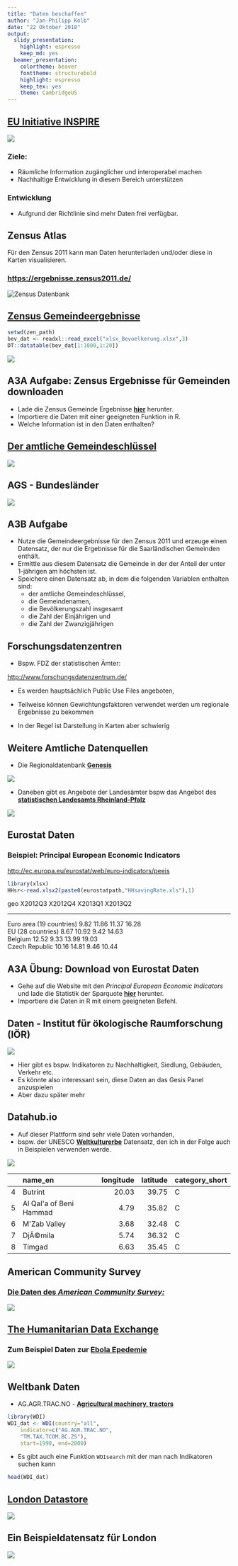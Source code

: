 ```yaml
---
title: "Daten beschaffen"
author: "Jan-Philipp Kolb"
date: "22 Oktober 2018"
output:
  slidy_presentation: 
    highlight: espresso
    keep_md: yes
  beamer_presentation:
    colortheme: beaver
    fonttheme: structurebold
    highlight: espresso
    keep_tex: yes
    theme: CambridgeUS
---
```





## [EU Initiative INSPIRE](http://inspire.ec.europa.eu/reports/Registration_form.pdf)


<!--
## Datenzugang

- Public-Use-File (PUF) Datei zur öffentlichen Nutzung - meist stark anonymisierte Daten
(Beispiele: [FDZ](www.forschungsdatenzentrum.de), [Statistik Portal](www.statistik-portal.de), [Meine Region](www.infothek.statistik.rlp.de/lis/MeineRegion/index.asp) )

- Scientific-Use-File (SUF) - Datei zur wissenschaftlichen Nutzung - anonymisierte Daten, die zu wissenschaftlichen Zwecken und zur Sekundäranalyse genutzt werden können. 
 
- On-Site-Nutzung - Arbeitsplätze für Gastwissenschaftler - Kontrollierte Datenfernverarbeitung
-->


![](figure/inspire.PNG)

### Ziele:

- Räumliche Information zugänglicher und interoperabel machen
- Nachhaltige Entwicklung in diesem Bereich unterstützen

### Entwicklung

- Aufgrund der  Richtlinie sind mehr Daten frei verfügbar.

## Zensus Atlas

Für den Zensus 2011 kann man Daten herunterladen und/oder diese in Karten visualisieren.

### https://ergebnisse.zensus2011.de/

![Zensus Datenbank](figure/Zensusdtb.PNG)

## [Zensus Gemeindeergebnisse](https://www.destatis.de/DE/Methoden/Zensus_/Zensus.html)




```r
setwd(zen_path)
bev_dat <- readxl::read_excel("xlsx_Bevoelkerung.xlsx",3)
DT::datatable(bev_dat[1:1000,1:20])
```

![](figure/ZensusTabEx.PNG)



## A3A Aufgabe: Zensus Ergebnisse für Gemeinden downloaden

- Lade die Zensus Gemeinde Ergebnisse [**hier**](https://www.zensus2011.de/SharedDocs/Aktuelles/Ergebnisse/DemografischeGrunddaten.html) herunter.
- Importiere die Daten mit einer geeigneten Funktion in R.
- Welche Information ist in den Daten enthalten?



## [Der amtliche Gemeindeschlüssel](https://de.wikipedia.org/wiki/Amtlicher_Gemeindeschl%C3%BCssel)


![](figure/ags_beispiele.PNG)

## AGS - Bundesländer

![](figure/AGS_BLA.PNG)


## A3B Aufgabe 

- Nutze die Gemeindeergebnisse für den Zensus 2011 und erzeuge einen Datensatz, der nur die Ergebnisse für die Saarländischen Gemeinden enthält.
- Ermittle aus diesem Datensatz die Gemeinde in der der Anteil der unter 1-jährigen am höchsten ist. 
- Speichere einen Datensatz ab, in dem die folgenden Variablen enthalten sind:
    - der amtliche Gemeindeschlüssel, 
    - die Gemeindenamen,  
    - die Bevölkerungszahl insgesamt 
    - die Zahl der Einjährigen und 
    - die Zahl der Zwanzigjährigen 



## Forschungsdatenzentren

- Bspw. FDZ der statistischen Ämter:

<http://www.forschungsdatenzentrum.de/>

- Es werden hauptsächlich Public Use Files angeboten, 

- Teilweise können Gewichtungsfaktoren verwendet werden um regionale Ergebnisse zu bekommen

- In der Regel ist Darstellung in Karten aber schwierig

## Weitere Amtliche Datenquellen

- Die Regionaldatenbank [**Genesis**](https://www-genesis.destatis.de/genesis/online)

![](figure/GENESIS_Datenbank.PNG)

- Daneben gibt es Angebote der Landesämter bspw das Angebot des [**statistischen Landesamts Rheinland-Pfalz**](https://www.statistik.rlp.de/de/regional/meine-heimat/)

![](figure/Meine_heimat.PNG)

## Eurostat Daten

### Beispiel: Principal European Economic Indicators

<http://ec.europa.eu/eurostat/web/euro-indicators/peeis>







```r
library(xlsx)
HHsr<-read.xlsx2(paste0(eurostatpath,"HHsavingRate.xls"),1)
```


geo                        X2012Q3   X2012Q4   X2013Q1   X2013Q2 
-------------------------  --------  --------  --------  --------
Euro area (19 countries)   9.82      11.86     11.37     16.28   
EU (28 countries)          8.67      10.92     9.42      14.63   
Belgium                    12.52     9.33      13.99     19.03   
Czech Republic             10.16     14.81     9.46      10.44   


<!--
- Laden Sie die Daten für den Inflationsindikator von Eurostat herunter.

<http://ec.europa.eu/eurostat/web/euro-indicators/peeis>
-->


## A3A Übung: Download von Eurostat Daten

- Gehe auf die Website mit den *Principal European Economic Indicators* und lade die Statistik der Sparquote [**hier**](http://ec.europa.eu/eurostat/web/euro-indicators/peeis) herunter.
- Importiere die Daten in R mit einem geeigneten Befehl.


## Daten - Institut für ökologische Raumforschung (IÖR)

![](figure/ioerMonitor.PNG)

- Hier gibt es bspw. Indikatoren zu Nachhaltigkeit, Siedlung, Gebäuden, Verkehr etc. 
- Es könnte also interessant sein, diese Daten an das Gesis Panel anzuspielen
- Aber dazu später mehr



## Datahub.io

- Auf dieser Plattform sind sehr viele Daten vorhanden, 
- bspw. der UNESCO [**Weltkulturerbe**](http://datahub.io/dataset/unesco-world-heritage-sites/resource/d4116195-44d8-4bc1-9f91-9b570870dc19) Datensatz, den ich in der Folge auch in Beispielen verwenden werde. 

![](figure/datahub_whc.PNG)

<!--
- Funktioniert nur im Windows Explorer ?????!!!!
-->








|   |name_en                 | longitude| latitude|category_short |
|:--|:-----------------------|---------:|--------:|:--------------|
|4  |Butrint                 |     20.03|    39.75|C              |
|5  |Al Qal'a of Beni Hammad |      4.79|    35.82|C              |
|6  |M'Zab Valley            |      3.68|    32.48|C              |
|7  |DjÃ©mila                |      5.74|    36.32|C              |
|8  |Timgad                  |      6.63|    35.45|C              |


## American Community Survey

### [Die Daten des *American Community Survey:*](http://www.census.gov/acs/www/)


![](figure/ACS.PNG)



## [The Humanitarian Data Exchange](data.hdx.rwlabs.org)

### Zum Beispiel Daten zur [Ebola Epedemie](https://data.hdx.rwlabs.org/dataset/rowca-ebola-cases)

![](figure/HDx.PNG)

<!--
- Zum Beispiel Ebola Fälle
-->


## Weltbank Daten

- AG.AGR.TRAC.NO - [**Agricultural machinery, tractors**](https://data.worldbank.org/indicator/AG.AGR.TRAC.NO)


```r
library(WDI) 
WDI_dat <- WDI(country="all",
    indicator=c("AG.AGR.TRAC.NO",
    "TM.TAX.TCOM.BC.ZS"),
    start=1990, end=2000)
```

- Es gibt auch eine Funktion `WDIsearch` mit der man nach Indikatoren suchen kann


```r
head(WDI_dat)
```






## [London Datastore](http://data.london.gov.uk/dataset)

![](figure/LondonData.PNG)


## Ein Beispieldatensatz für London



![](figure/LondonExample.PNG)
